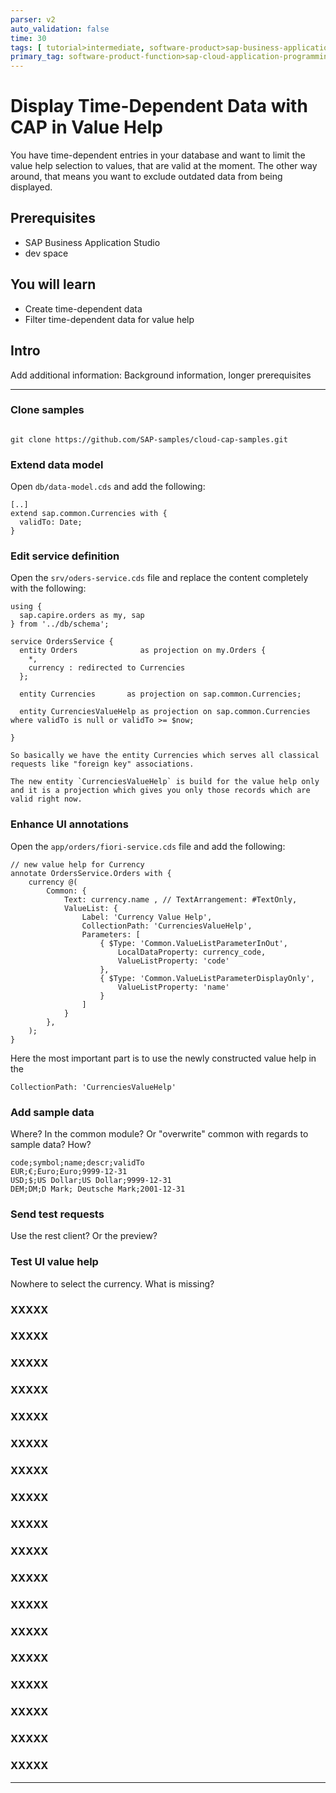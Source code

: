 ```yaml
---
parser: v2
auto_validation: false
time: 30
tags: [ tutorial>intermediate, software-product>sap-business-application-studio, software-product>sap-hana-cloud]
primary_tag: software-product-function>sap-cloud-application-programming-model
---
```


# Display Time-Dependent Data with CAP in Value Help
<!-- description --> You have time-dependent entries in your database and want to limit the value help selection to values, that are valid at the moment. The other way around, that means you want to exclude outdated data from being displayed.

## Prerequisites
 - SAP Business Application Studio
 - dev space

## You will learn
  - Create time-dependent data
  - Filter time-dependent data for value help

## Intro
Add additional information: Background information, longer prerequisites

---

### Clone samples


```Shell/Bash

git clone https://github.com/SAP-samples/cloud-cap-samples.git
```




### Extend data model


Open `db/data-model.cds` and add the following:

```CDS
[..]
extend sap.common.Currencies with {
  validTo: Date;
}
```





### Edit service definition


Open the `srv/oders-service.cds` file and replace the content completely with the following:

```CDS
using {
  sap.capire.orders as my, sap
} from '../db/schema';

service OrdersService {
  entity Orders              as projection on my.Orders {
    *,
    currency : redirected to Currencies
  };

  entity Currencies       as projection on sap.common.Currencies;

  entity CurrenciesValueHelp as projection on sap.common.Currencies where validTo is null or validTo >= $now;

}

So basically we have the entity Currencies which serves all classical requests like "foreign key" associations.

The new entity `CurrenciesValueHelp` is build for the value help only and it is a projection which gives you only those records which are valid right now.

```



### Enhance UI annotations


Open the `app/orders/fiori-service.cds` file and add the following:

```CDS
// new value help for Currency
annotate OrdersService.Orders with {
    currency @(
        Common: {
            Text: currency.name , // TextArrangement: #TextOnly,
            ValueList: {
                Label: 'Currency Value Help',
                CollectionPath: 'CurrenciesValueHelp',
                Parameters: [
                    { $Type: 'Common.ValueListParameterInOut',
                        LocalDataProperty: currency_code,
                        ValueListProperty: 'code'
                    },
                    { $Type: 'Common.ValueListParameterDisplayOnly',
                        ValueListProperty: 'name'
                    }
                ]
            }
        },
    );
}

```

Here the most important part is to use the newly constructed value help in the

`CollectionPath: 'CurrenciesValueHelp'`



### Add sample data


Where? In the common module? Or "overwrite" common with regards to sample data? How?

```CSV
code;symbol;name;descr;validTo
EUR;€;Euro;Euro;9999-12-31
USD;$;US Dollar;US Dollar;9999-12-31
DEM;DM;D Mark; Deutsche Mark;2001-12-31

```



### Send test requests


Use the rest client? Or the preview?


### Test UI value help


Nowhere to select the currency. What is missing?


### XXXXX





### XXXXX





### XXXXX





### XXXXX





### XXXXX





### XXXXX





### XXXXX





### XXXXX







### XXXXX





### XXXXX





### XXXXX





### XXXXX






### XXXXX





### XXXXX





### XXXXX





### XXXXX





### XXXXX





### XXXXX






---
